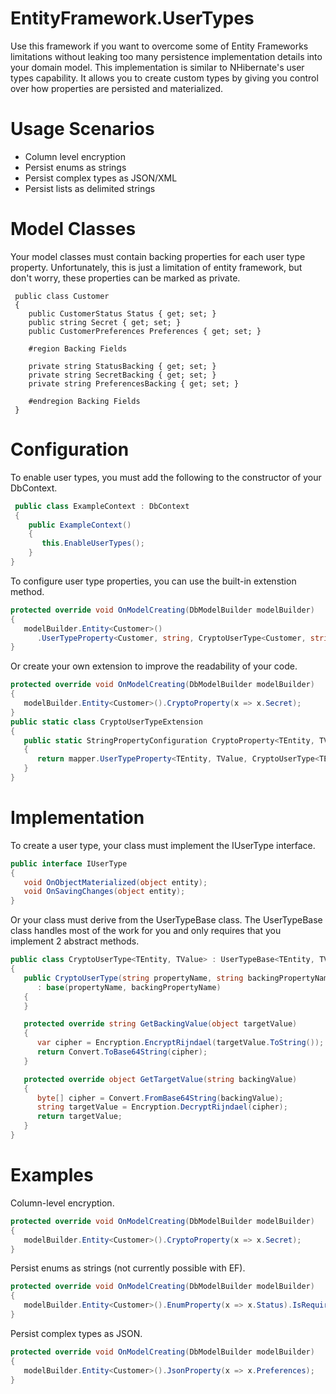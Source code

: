 # EntityFramework.UserTypes
Use this framework if you want to overcome some of Entity Frameworks limitations without leaking too many persistence implementation details into your domain model. This implementation is similar to NHibernate's user types capability. It allows you to create custom types by giving you control over how properties are persisted and materialized. 

# Usage Scenarios
* Column level encryption
* Persist enums as strings
* Persist complex types as JSON/XML
* Persist lists as delimited strings

# Model Classes
Your model classes must contain backing properties for each user type property. Unfortunately, this is just a limitation of
entity framework, but don't worry, these properties can be marked as private.

```cshpart
 public class Customer
 {
    public CustomerStatus Status { get; set; }
    public string Secret { get; set; }
    public CustomerPreferences Preferences { get; set; }

    #region Backing Fields

    private string StatusBacking { get; set; }
    private string SecretBacking { get; set; }
    private string PreferencesBacking { get; set; }

    #endregion Backing Fields
 }
```
# Configuration
To enable user types, you must add the following to the constructor of your DbContext.
```csharp
 public class ExampleContext : DbContext
 {
    public ExampleContext()
    {
       this.EnableUserTypes();
    }
}      
```
To configure user type properties, you can use the built-in extenstion method.
```csharp
protected override void OnModelCreating(DbModelBuilder modelBuilder)
{
   modelBuilder.Entity<Customer>()
      .UserTypeProperty<Customer, string, CryptoUserType<Customer, string>>(x => x.Secret);
}
```
Or create your own extension to improve the readability of your code.
```csharp
protected override void OnModelCreating(DbModelBuilder modelBuilder)
{
   modelBuilder.Entity<Customer>().CryptoProperty(x => x.Secret);
}
public static class CryptoUserTypeExtension
{
   public static StringPropertyConfiguration CryptoProperty<TEntity, TValue>(this EntityTypeConfiguration<TEntity> mapper, Expression<Func<TEntity, TValue>> expression, string backingPropertyName = null) where TEntity : class
   {
      return mapper.UserTypeProperty<TEntity, TValue, CryptoUserType<TEntity, TValue>>(expression, backingPropertyName);
   }
}
```
# Implementation
To create a user type, your class must implement the IUserType interface.
```csharp
public interface IUserType
{
   void OnObjectMaterialized(object entity);
   void OnSavingChanges(object entity);
}
```
Or your class must derive from the UserTypeBase class. The UserTypeBase class handles most of the work for you and only requires that you implement 2 abstract methods.
```csharp
public class CryptoUserType<TEntity, TValue> : UserTypeBase<TEntity, TValue> where TEntity : class
{
   public CryptoUserType(string propertyName, string backingPropertyName)
      : base(propertyName, backingPropertyName)
   {
   }

   protected override string GetBackingValue(object targetValue)
   {
      var cipher = Encryption.EncryptRijndael(targetValue.ToString());
      return Convert.ToBase64String(cipher);
   }

   protected override object GetTargetValue(string backingValue)
   {
      byte[] cipher = Convert.FromBase64String(backingValue);
      string targetValue = Encryption.DecryptRijndael(cipher);
      return targetValue;
   }
}
```
# Examples
Column-level encryption. 
```csharp
protected override void OnModelCreating(DbModelBuilder modelBuilder)
{
   modelBuilder.Entity<Customer>().CryptoProperty(x => x.Secret);
}
```
Persist enums as strings (not currently possible with EF).
```csharp
protected override void OnModelCreating(DbModelBuilder modelBuilder)
{
   modelBuilder.Entity<Customer>().EnumProperty(x => x.Status).IsRequired().HasMaxLength(15);
}
```
Persist complex types as JSON.
```csharp
protected override void OnModelCreating(DbModelBuilder modelBuilder)
{
   modelBuilder.Entity<Customer>().JsonProperty(x => x.Preferences);
}
```
